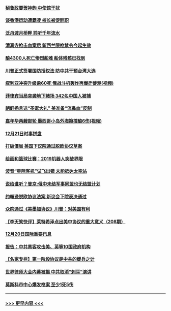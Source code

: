 #### [秘鲁政要贺神韵 中使馆干扰](../pages/prog202/a102734954.md?t=12221033) 
#### [谈香港运动遭霸凌 校长被促辞职](../pages/prog202/a102734865.md?t=12221033) 
#### [泛舟渡月桥畔 聆听千年流水](../pages/prog202/a102734863.md?t=12221033) 
#### [清真寺枪击血案后 新西兰限枪禁令今起生效](../pages/prog202/a102734655.md?t=12221033) 
#### [酿4300人死亡惨烈船难 船体残骸已找到](../pages/prog202/a102734585.md?t=12221033) 
#### [川普正式签署国防授权法 防中共干预台湾大选](../pages/prog202/a102734587.md?t=12221033) 
#### [叙利亚冲突升级逾60死 俄战斗机轰炸再爆迁徙潮(视频)](../pages/prog202/a102734403.md?t=12221033) 
#### [菲律宾当局突袭地下赌场 342名中国人被捕](../pages/prog202/a102734392.md?t=12221033) 
#### [朝鲜扬言送“圣诞大礼” 美准备“流鼻血”反制](../pages/prog202/a102734387.md?t=12221033) 
#### [嘉年华两艘邮轮 墨西哥小岛外海擦撞酿6伤(视频)](../pages/prog202/a102734357.md?t=12221033) 
#### [12月21日时事拼盘](../pages/prog202/a102734213.md?t=12221033) 
#### [打破僵局 英国下议院通过脱欧协议草案](../pages/prog202/a102734197.md?t=12221033) 
#### [绘画和篮球比赛：2019机器人突破界限](../pages/prog202/a102734175.md?t=12221033) 
#### [波音“星际客机”试飞出错 未能抵达太空站](../pages/prog202/a102734149.md?t=12221033) 
#### [说给谁听？普京:俄中未结军事同盟也无结盟计划](../pages/prog202/a102734128.md?t=12221033) 
#### [约翰逊脱欧协议法案 新议会下院表决通过](../pages/prog202/a102734008.md?t=12221033) 
#### [众院通过《美墨加协议》川普：对美国有利](../pages/prog202/a102733996.md?t=12221033) 
#### [【李天笑快评】莱特希泽点出美中协议的重大意义（208期）](../pages/prog202/a102733955.md?t=12221033) 
#### [12月20日国际重要讯息](../pages/prog202/a102733811.md?t=12221033) 
#### [报告：中共黑客攻击美、英等10国政府机构](../pages/prog202/a102733695.md?t=12221033) 
#### [【名家专栏】第一阶段协议是中共的缓兵之计](../pages/prog202/a102733104.md?t=12221033) 
#### [世界律师大会内幕被揭 中共取消“刺耳”演讲](../pages/prog202/a102733621.md?t=12221033) 
#### [莫斯科市中心爆发枪案 至少1死5伤](../pages/prog202/a102733367.md?t=12221033) 

----
#### [ >>> 更早内容 <<< ](../indexes/prog202-earlier.md)
